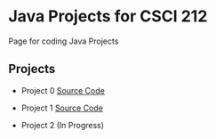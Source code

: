 # Java Projects for CSCI 212
Page for coding Java Projects



## Projects

* Project 0 [Source Code](https://github.com/Greg51697/Java-CSCI212/tree/master/Project0/src) 

* Project 1 [Source Code](https://github.com/Greg51697/Java-CSCI212/tree/master/Project1/src)

* Project 2 (In Progress)
